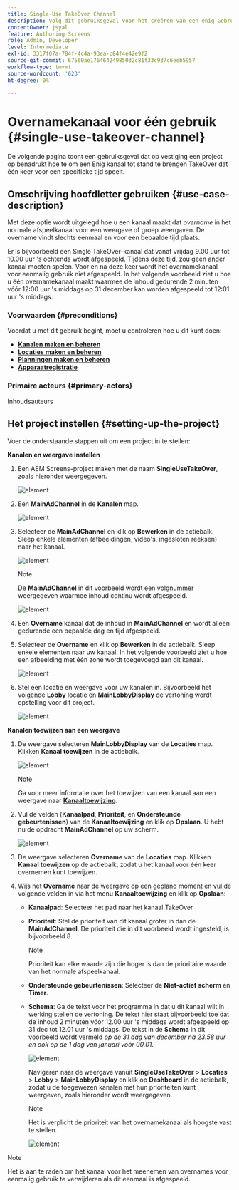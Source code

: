 ```yaml
---
title: Single-Use TakeOver Channel
description: Volg dit gebruiksgeval voor het creëren van een enig-Gebruik NeemOver Kanaal.
contentOwner: jsyal
feature: Authoring Screens
role: Admin, Developer
level: Intermediate
exl-id: 3317f07a-784f-4c4a-93ea-c84f4e42e9f2
source-git-commit: 67560ae17646424985032c81f33c937c6eeb5957
workflow-type: tm+mt
source-wordcount: '623'
ht-degree: 0%

---
```


# Overnamekanaal voor één gebruik {#single-use-takeover-channel}

De volgende pagina toont een gebruiksgeval dat op vestiging een project op benadrukt hoe te om een Enig kanaal tot stand te brengen TakeOver dat één keer voor een specifieke tijd speelt.


## Omschrijving hoofdletter gebruiken {#use-case-description}

Met deze optie wordt uitgelegd hoe u een kanaal maakt dat *overname* in het normale afspeelkanaal voor een weergave of groep weergaven. De overname vindt slechts eenmaal en voor een bepaalde tijd plaats.

Er is bijvoorbeeld een Single TakeOver-kanaal dat vanaf vrijdag 9.00 uur tot 10.00 uur &#39;s ochtends wordt afgespeeld. Tijdens deze tijd, zou geen ander kanaal moeten spelen. Voor en na deze keer wordt het overnamekanaal voor eenmalig gebruik niet afgespeeld. In het volgende voorbeeld ziet u hoe u één overnamekanaal maakt waarmee de inhoud gedurende 2 minuten vóór 12:00 uur &#39;s middags op 31 december kan worden afgespeeld tot 12:01 uur &#39;s middags.

### Voorwaarden {#preconditions}

Voordat u met dit gebruik begint, moet u controleren hoe u dit kunt doen:

* **[Kanalen maken en beheren](managing-channels.md)**
* **[Locaties maken en beheren](managing-locations.md)**
* **[Planningen maken en beheren](managing-schedules.md)**
* **[Apparaatregistratie](device-registration.md)**

### Primaire acteurs {#primary-actors}

Inhoudsauteurs

## Het project instellen {#setting-up-the-project}

Voer de onderstaande stappen uit om een project in te stellen:

**Kanalen en weergave instellen**

1. Een AEM Screens-project maken met de naam **SingleUseTakeOver**, zoals hieronder weergegeven.

   ![element](assets/single-takeover1.png)

1. Een **MainAdChannel** in de **Kanalen** map.

   ![element](assets/single-takeover2.png)

1. Selecteer de **MainAdChannel** en klik op **Bewerken** in de actiebalk. Sleep enkele elementen (afbeeldingen, video&#39;s, ingesloten reeksen) naar het kanaal.

   ![element](assets/single-takeover2.png)


   >[!NOTE]
   >De **MainAdChannel** in dit voorbeeld wordt een volgnummer weergegeven waarmee inhoud continu wordt afgespeeld.

   ![element](assets/single-takeover3.png)

1. Een **Overname** kanaal dat de inhoud in **MainAdChannel** en wordt alleen gedurende een bepaalde dag en tijd afgespeeld.

1. Selecteer de **Overname** en klik op **Bewerken** in de actiebalk. Sleep enkele elementen naar uw kanaal. In het volgende voorbeeld ziet u hoe een afbeelding met één zone wordt toegevoegd aan dit kanaal.

   ![element](assets/single-takeover4.png)

1. Stel een locatie en weergave voor uw kanalen in. Bijvoorbeeld het volgende **Lobby** locatie en  **MainLobbyDisplay** de vertoning wordt opstelling voor dit project.

   ![element](assets/single-takeover5.png)

**Kanalen toewijzen aan een weergave**

1. De weergave selecteren **MainLobbyDisplay** van de **Locaties** map. Klikken **Kanaal toewijzen** in de actiebalk.

   ![element](assets/single-takeover6.png)

   >[!NOTE]
   >Ga voor meer informatie over het toewijzen van een kanaal aan een weergave naar **[Kanaaltoewijzing](channel-assignment.md)**.

1. Vul de velden (**Kanaalpad**, **Prioriteit**, en **Ondersteunde gebeurtenissen**) van de **Kanaaltoewijzing** en klik op **Opslaan**. U hebt nu de opdracht **MainAdChannel** op uw scherm.

   ![element](assets/single-takeover7.png)

1. De weergave selecteren **Overname** van de **Locaties** map. Klikken **Kanaal toewijzen** op de actiebalk, zodat u het kanaal voor één keer overnemen kunt toewijzen.

1. Wijs het **Overname** naar de weergave op een gepland moment en vul de volgende velden in via het menu **Kanaaltoewijzing** en klik op **Opslaan**:

   * **Kanaalpad**: Selecteer het pad naar het kanaal TakeOver
   * **Prioriteit**: Stel de prioriteit van dit kanaal groter in dan de **MainAdChannel**. De prioriteit die in dit voorbeeld wordt ingesteld, is bijvoorbeeld 8.

     >[!NOTE]
     >Prioriteit kan elke waarde zijn die hoger is dan de prioritaire waarde van het normale afspeelkanaal.
   * **Ondersteunde gebeurtenissen**: Selecteer de **Niet-actief scherm** en **Timer**.
   * **Schema**: Ga de tekst voor het programma in dat u dit kanaal wilt in werking stellen de vertoning. De tekst hier staat bijvoorbeeld toe dat de inhoud 2 minuten vóór 12.00 uur &#39;s middags wordt afgespeeld op 31 dec tot 12.01 uur &#39;s middags. De tekst in de **Schema** in dit voorbeeld wordt vermeld *op de 31 dag van december na 23.58 uur en ook op de 1 dag van januari vóór 00.01*.

     ![element](assets/single-takeover8.png)

     Navigeren naar de weergave vanuit **SingleUseTakeOver** > **Locaties** > **Lobby** > **MainLobbyDisplay** en klik op **Dashboard** in de actiebalk, zodat u de toegewezen kanalen met hun prioriteiten kunt weergeven, zoals hieronder wordt weergegeven.

     >[!NOTE]
     >Het is verplicht de prioriteit van het overnamekanaal als hoogste vast te stellen.

     ![element](assets/single-takeover9.png)

>[!NOTE]
>
>Het is aan te raden om het kanaal voor het meenemen van overnames voor eenmalig gebruik te verwijderen als dit eenmaal is afgespeeld.
